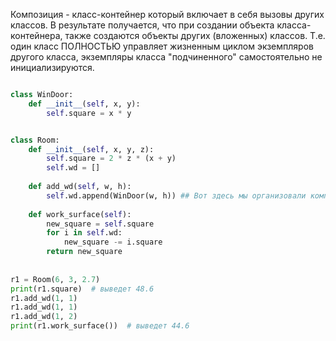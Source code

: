 
Композиция - класс-контейнер который включает в себя вызовы других классов. В результате получается, что при создании объекта класса-контейнера, также создаются объекты других (вложенных) классов. Т.е. один класс ПОЛНОСТЬЮ управляет жизненным циклом экземпляров другого класса, экземпляры класса "подчиненного" самостоятельно не инициализируются. 


```python

class WinDoor:
    def __init__(self, x, y):
        self.square = x * y


class Room:
    def __init__(self, x, y, z):
        self.square = 2 * z * (x + y)
        self.wd = []
 
    def add_wd(self, w, h):
        self.wd.append(WinDoor(w, h)) ## Вот здесь мы организовали композицию
 
    def work_surface(self):
        new_square = self.square
        for i in self.wd:
            new_square -= i.square
        return new_square
 
 
r1 = Room(6, 3, 2.7)
print(r1.square)  # выведет 48.6
r1.add_wd(1, 1)
r1.add_wd(1, 1)
r1.add_wd(1, 2)
print(r1.work_surface())  # выведет 44.6

```